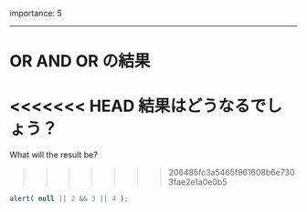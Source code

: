 importance: 5

---

# OR AND OR の結果

<<<<<<< HEAD
結果はどうなるでしょう？
=======
What will the result be?
>>>>>>> 206485fc3a5465f961608b6e7303fae2e1a0e0b5

```js
alert( null || 2 && 3 || 4 );
```
